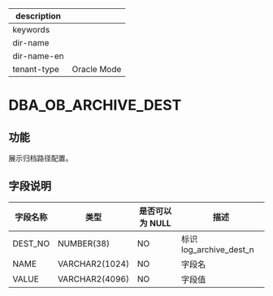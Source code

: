 |description||
|---|---|
|keywords||
|dir-name||
|dir-name-en||
|tenant-type|Oracle Mode|

# DBA_OB_ARCHIVE_DEST
## 功能
展示归档路径配置。
## 字段说明

| 字段名称 | 类型 | 是否可以为 NULL | 描述 |
| --- | --- | --- | --- |
| DEST_NO | NUMBER(38) | NO | 标识 log_archive_dest_n |
| NAME | VARCHAR2(1024) | NO | 字段名 |
| VALUE | VARCHAR2(4096) | NO | 字段值 |